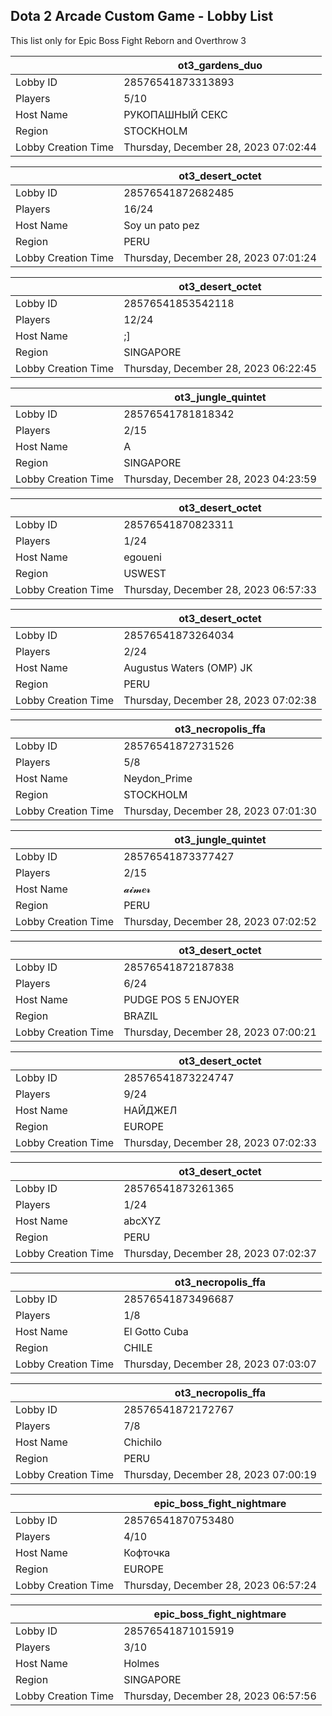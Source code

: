 ## Dota 2 Arcade Custom Game - Lobby List

This list only for Epic Boss Fight Reborn and Overthrow 3

|  | ot3_gardens_duo |
| ------ | ------ |
| Lobby ID | 28576541873313893 |
| Players | 5/10 |
| Host Name | РУКОПАШНЫЙ СЕКС |
| Region | STOCKHOLM |
| Lobby Creation Time | Thursday, December 28, 2023 07:02:44 |


|  | ot3_desert_octet |
| ------ | ------ |
| Lobby ID | 28576541872682485 |
| Players | 16/24 |
| Host Name | Soy un pato pez |
| Region | PERU |
| Lobby Creation Time | Thursday, December 28, 2023 07:01:24 |


|  | ot3_desert_octet |
| ------ | ------ |
| Lobby ID | 28576541853542118 |
| Players | 12/24 |
| Host Name | ;] |
| Region | SINGAPORE |
| Lobby Creation Time | Thursday, December 28, 2023 06:22:45 |


|  | ot3_jungle_quintet |
| ------ | ------ |
| Lobby ID | 28576541781818342 |
| Players | 2/15 |
| Host Name | A |
| Region | SINGAPORE |
| Lobby Creation Time | Thursday, December 28, 2023 04:23:59 |


|  | ot3_desert_octet |
| ------ | ------ |
| Lobby ID | 28576541870823311 |
| Players | 1/24 |
| Host Name | egoueni |
| Region | USWEST |
| Lobby Creation Time | Thursday, December 28, 2023 06:57:33 |


|  | ot3_desert_octet |
| ------ | ------ |
| Lobby ID | 28576541873264034 |
| Players | 2/24 |
| Host Name | Augustus Waters (OMP) JK |
| Region | PERU |
| Lobby Creation Time | Thursday, December 28, 2023 07:02:38 |


|  | ot3_necropolis_ffa |
| ------ | ------ |
| Lobby ID | 28576541872731526 |
| Players | 5/8 |
| Host Name | Neydon_Prime |
| Region | STOCKHOLM |
| Lobby Creation Time | Thursday, December 28, 2023 07:01:30 |


|  | ot3_jungle_quintet |
| ------ | ------ |
| Lobby ID | 28576541873377427 |
| Players | 2/15 |
| Host Name | 𝓪𝓲𝓶𝒆𝓻 |
| Region | PERU |
| Lobby Creation Time | Thursday, December 28, 2023 07:02:52 |


|  | ot3_desert_octet |
| ------ | ------ |
| Lobby ID | 28576541872187838 |
| Players | 6/24 |
| Host Name | PUDGE POS 5 ENJOYER |
| Region | BRAZIL |
| Lobby Creation Time | Thursday, December 28, 2023 07:00:21 |


|  | ot3_desert_octet |
| ------ | ------ |
| Lobby ID | 28576541873224747 |
| Players | 9/24 |
| Host Name | НАЙДЖЕЛ |
| Region | EUROPE |
| Lobby Creation Time | Thursday, December 28, 2023 07:02:33 |


|  | ot3_desert_octet |
| ------ | ------ |
| Lobby ID | 28576541873261365 |
| Players | 1/24 |
| Host Name | abcXYZ |
| Region | PERU |
| Lobby Creation Time | Thursday, December 28, 2023 07:02:37 |


|  | ot3_necropolis_ffa |
| ------ | ------ |
| Lobby ID | 28576541873496687 |
| Players | 1/8 |
| Host Name | El Gotto Cuba |
| Region | CHILE |
| Lobby Creation Time | Thursday, December 28, 2023 07:03:07 |


|  | ot3_necropolis_ffa |
| ------ | ------ |
| Lobby ID | 28576541872172767 |
| Players | 7/8 |
| Host Name | Chichilo |
| Region | PERU |
| Lobby Creation Time | Thursday, December 28, 2023 07:00:19 |


|  | epic_boss_fight_nightmare |
| ------ | ------ |
| Lobby ID | 28576541870753480 |
| Players | 4/10 |
| Host Name | Кофточка |
| Region | EUROPE |
| Lobby Creation Time | Thursday, December 28, 2023 06:57:24 |


|  | epic_boss_fight_nightmare |
| ------ | ------ |
| Lobby ID | 28576541871015919 |
| Players | 3/10 |
| Host Name | Holmes |
| Region | SINGAPORE |
| Lobby Creation Time | Thursday, December 28, 2023 06:57:56 |


